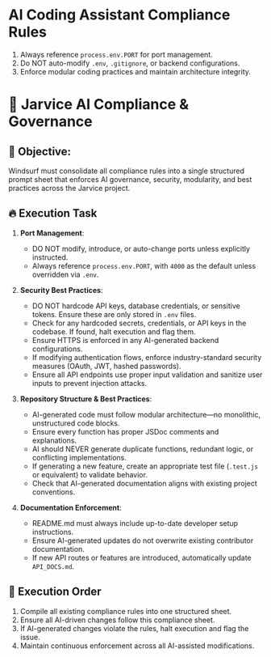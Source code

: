 # AI Coding Assistant Compliance Rules
1. Always reference `process.env.PORT` for port management.
2. Do NOT auto-modify `.env`, `.gitignore`, or backend configurations.
3. Enforce modular coding practices and maintain architecture integrity.

# 🚀 Jarvice AI Compliance & Governance

## 🎯 Objective:
Windsurf must consolidate all compliance rules into a single structured prompt sheet that enforces AI governance, security, modularity, and best practices across the Jarvice project.

## 🔥 Execution Task
1. **Port Management**:
   - DO NOT modify, introduce, or auto-change ports unless explicitly instructed.
   - Always reference `process.env.PORT`, with `4000` as the default unless overridden via `.env`.

2. **Security Best Practices**:
   - DO NOT hardcode API keys, database credentials, or sensitive tokens. Ensure these are only stored in `.env` files.
   - Check for any hardcoded secrets, credentials, or API keys in the codebase. If found, halt execution and flag them.
   - Ensure HTTPS is enforced in any AI-generated backend configurations.
   - If modifying authentication flows, enforce industry-standard security measures (OAuth, JWT, hashed passwords).
   - Ensure all API endpoints use proper input validation and sanitize user inputs to prevent injection attacks.

3. **Repository Structure & Best Practices**:
   - AI-generated code must follow modular architecture—no monolithic, unstructured code blocks.
   - Ensure every function has proper JSDoc comments and explanations.
   - AI should NEVER generate duplicate functions, redundant logic, or conflicting implementations.
   - If generating a new feature, create an appropriate test file (`.test.js` or equivalent) to validate behavior.
   - Check that AI-generated documentation aligns with existing project conventions.

4. **Documentation Enforcement**:
   - README.md must always include up-to-date developer setup instructions.
   - Ensure AI-generated updates do not overwrite existing contributor documentation.
   - If new API routes or features are introduced, automatically update `API_DOCS.md`.

## 🚀 Execution Order
1. Compile all existing compliance rules into one structured sheet.
2. Ensure all AI-driven changes follow this compliance sheet.
3. If AI-generated changes violate the rules, halt execution and flag the issue.
4. Maintain continuous enforcement across all AI-assisted modifications.
